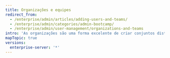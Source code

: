 ```yaml
---
title: Organizações e equipes
redirect_from:
  - /enterprise/admin/articles/adding-users-and-teams/
  - /enterprise/admin/categories/admin-bootcamp/
  - /enterprise/admin/user-management/organizations-and-teams
intro: 'As organizações são uma forma excelente de criar conjuntos distintos de usuários na empresa, como divisões ou grupos que trabalham em projetos semelhantes. Os repositórios públicos de uma organização ficam acessíveis para os usuários de outras organizações, enquanto os repositórios privados são inacessíveis para qualquer pessoa que não seja integrante da organização.'
mapTopic: true
versions:
  enterprise-server: '*'
---
```


